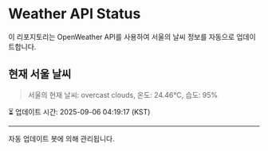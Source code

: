 
# Weather API Status

이 리포지토리는 OpenWeather API를 사용하여 서울의 날씨 정보를 자동으로 업데이트합니다.

## 현재 서울 날씨
> 서울의 현재 날씨: overcast clouds, 온도: 24.46°C, 습도: 95%

⏳ 업데이트 시간: 2025-09-06 04:19:17 (KST)

---
자동 업데이트 봇에 의해 관리됩니다.
